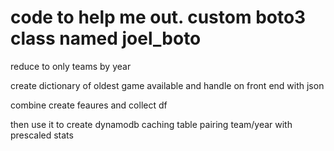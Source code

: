 # code to help me out. custom boto3 class named joel_boto

reduce to only teams by year 

create dictionary of oldest game available and handle on front end with json

combine create feaures and collect df

then use it to create dynamodb caching table pairing team/year with prescaled stats 